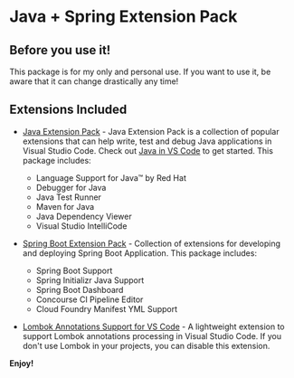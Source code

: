 # Java + Spring Extension Pack

## Before you use it!
This package is for my only and personal use. If you want to use it, be aware
that it can change drastically any time!


## Extensions Included

* [Java Extension Pack](https://marketplace.visualstudio.com/items?itemName=vscjava.vscode-java-pack) - Java Extension Pack is a collection of popular extensions that can help write, test and debug Java applications in Visual Studio Code. 
Check out [Java in VS Code](https://code.visualstudio.com/docs/languages/java?WT.mc_id=DT-MVP-5002870) to get started.
This package includes:
    * Language Support for Java™ by Red Hat
    * Debugger for Java
    * Java Test Runner
    * Maven for Java
    * Java Dependency Viewer
    * Visual Studio IntelliCode

* [Spring Boot Extension Pack](hhttps://marketplace.visualstudio.com/items?itemName=Pivotal.vscode-boot-dev-pack) - Collection of extensions for developing and deploying Spring Boot Application. This package includes:
    * Spring Boot Support
    * Spring Initializr Java Support
    * Spring Boot Dashboard
    * Concourse CI Pipeline Editor 
    * Cloud Foundry Manifest YML Support

* [Lombok Annotations Support for VS Code](https://marketplace.visualstudio.com/items?itemName=gabrielbb.vscode-lombok) - A lightweight extension to support Lombok annotations processing in Visual Studio Code. If you don't use Lombok in your projects, you can disable this extension.

**Enjoy!**